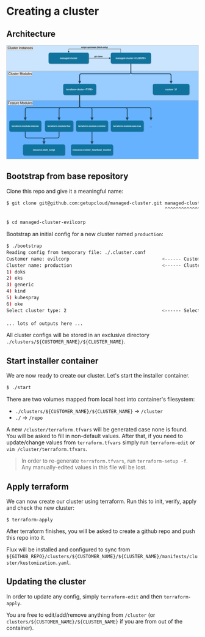 # Creating a cluster

## Architecture

![Architecture](./docs/architecture.png)

## Bootstrap from base repository

Clone this repo and give it a meaningful name:

```sh
$ git clone git@github.com:getupcloud/managed-cluster.git managed-cluster-evilcorp
                                                          ^^^^^^^^^^^^^^^^^^^^^^^^

$ cd managed-cluster-evilcorp
```

Bootstrap an initial config for a new cluster named `production`:

```sh
$ ./bootstrap
Reading config from temporary file: ./.cluster.conf
Customer name: evilcorp                                  <------ Customer name goes here
Cluster name: production                                 <------ Cluster name goes here
1) doks
2) eks
3) generic
4) kind
5) kubespray
6) oke
Select cluster type: 2                                   <------ Select cluster type

... lots of outputs here ...
```

All cluster configs will be stored in an exclusive directory `./clusters/${CUSTOMER_NAME}/${CLUSTER_NAME}`.

## Start installer container

We are now ready to create our cluster. Let's start the installer container.

```sh
$ ./start
```

There are two volumes mapped from local host into container's filesystem:

- `./clusters/${CUSTOMER_NAME}/${CLUSTER_NAME}` -> `/cluster`
- `./` -> `/repo`

A new `/cluster/terraform.tfvars` will be generated case none is found.
You will be asked to fill in non-default values. After that, if you need to update/change values from `terraform.tfvars` simply run `terraform-edit`
or `vim /cluster/terraform.tfvars`.

> In order to re-generate `terraform.tfvars`, run `terraform-setup -f`.
> Any manually-edited values in this file will be lost.

## Apply terraform

We can now create our cluster using terraform. Run this to init, verify, apply and check the new cluster:

```
$ terraform-apply
```

After terraform finishes, you will be asked to create a github repo and push this repo into it.

Flux will be installed and configured to sync from `${GITHUB_REPO}/clusters/${CUSTOMER_NAME}/${CLUSTER_NAME}/manifests/cluster/kustomization.yaml`.

## Updating the cluster

In order to update any config, simply `terraform-edit` and then `terraform-apply`.

You are free to edit/add/remove anything from `/cluster` (or `clusters/${CUSTOMER_NAME}/${CLUSTER_NAME}` if you are from out of the container).
